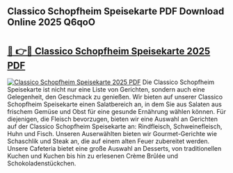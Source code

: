 ## Classico Schopfheim Speisekarte PDF Download Online 2025 Q6qoO

# <h2><a href="http://gccki9f.nevu.top/?p=Classico+Schopfheim+Speisekarte">🔗 👉🔴 Classico Schopfheim Speisekarte 2025 PDF</a></h2>

[![Classico Schopfheim Speisekarte 2025 PDF](https://i.imgur.com/dBaPXMq.png)](http://gccki9f.nevu.top/?p=Classico+Schopfheim+Speisekarte)
Die Classico Schopfheim Speisekarte ist nicht nur eine Liste von Gerichten, sondern auch eine Gelegenheit, den Geschmack zu genießen. Wir bieten auf unserer Classico Schopfheim Speisekarte einen Salatbereich an, in dem Sie aus Salaten aus frischem Gemüse und Obst für eine gesunde Ernährung wählen können. Für diejenigen, die Fleisch bevorzugen, bieten wir eine Auswahl an Gerichten auf der Classico Schopfheim Speisekarte an: Rindfleisch, Schweinefleisch, Huhn und Fisch. Unseren Auserwählten bieten wir Gourmet-Gerichte wie Schaschlik und Steak an, die auf einem alten Feuer zubereitet werden. Unsere Cafeteria bietet eine große Auswahl an Desserts, von traditionellen Kuchen und Kuchen bis hin zu erlesenen Crème Brûlée und Schokoladenstückchen.
